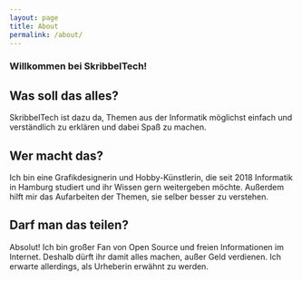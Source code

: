```yaml
---
layout: page
title: About
permalink: /about/
---
```


### Willkommen bei SkribbelTech!

## Was soll das alles?
SkribbelTech ist dazu da, Themen aus der Informatik möglichst einfach und verständlich zu erklären und dabei Spaß zu machen.

## Wer macht das?
Ich bin eine Grafikdesignerin und Hobby-Künstlerin, die seit 2018 Informatik in Hamburg studiert und ihr Wissen gern weitergeben möchte. Außerdem hilft mir das Aufarbeiten der Themen, sie selber besser zu verstehen.

## Darf man das teilen?
Absolut! Ich bin großer Fan von Open Source und freien Informationen im Internet. Deshalb dürft ihr damit alles machen, außer Geld verdienen. 
Ich erwarte allerdings, als Urheberin erwähnt zu werden.

